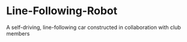 # Line-Following-Robot
A self-driving, line-following car constructed in collaboration with club members
